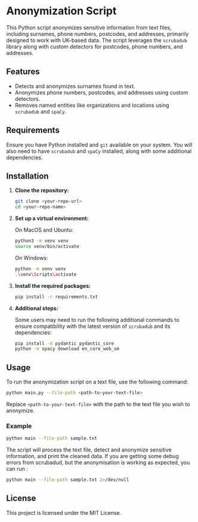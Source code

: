 # Anonymization Script

This Python script anonymizes sensitive information from text files, including surnames, phone numbers, postcodes, and addresses, primarily designed to work with UK-based data. The script leverages the `scrubadub` library along with custom detectors for postcodes, phone numbers, and addresses.

## Features
- Detects and anonymizes surnames found in text.
- Anonymizes phone numbers, postcodes, and addresses using custom detectors.
- Removes named entities like organizations and locations using `scrubadub` and `spaCy`.

## Requirements

Ensure you have Python installed and `git` available on your system. You will also need to have `scrubadub` and `spaCy` installed, along with some additional dependencies.

## Installation

1. **Clone the repository:**

   ```bash
   git clone <your-repo-url>
   cd <your-repo-name>
   ```

2. **Set up a virtual environment:**

   On MacOS and Ubuntu:
   ```bash
   python3 -m venv venv
   source venv/bin/activate
   ```

   On Windows:
   ```bash
   python -m venv venv
   .\venv\Scripts\activate
   ```

3. **Install the required packages:**

   ```bash
   pip install -r requirements.txt
   ```

4. **Additional steps:**

   Some users may need to run the following additional commands to ensure compatibility with the latest version of `scrubadub` and its dependencies:

   ```bash
   pip install -U pydantic pydantic_core
   python -m spacy download en_core_web_sm
   ```

## Usage

To run the anonymization script on a text file, use the following command:

```bash
python main.py --file-path <path-to-your-text-file>
```

Replace `<path-to-your-text-file>` with the path to the text file you wish to anonymize.

### Example

```bash
python main --file-path sample.txt
```

The script will process the text file, detect and anonymize sensitive information, and print the cleaned data.  If you are
getting some debug errors from scrubadud, but the anonymisation is working as expected, you can run :

```bash
python main --file-path sample.txt 2>/dev/null
```

## License

This project is licensed under the MIT License.
